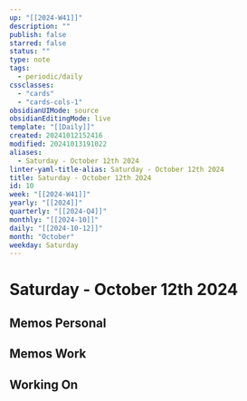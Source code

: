```yaml
---
up: "[[2024-W41]]"
description: ""
publish: false
starred: false
status: ""
type: note
tags:
  - periodic/daily
cssclasses:
  - "cards"
  - "cards-cols-1"
obsidianUIMode: source
obsidianEditingMode: live
template: "[[Daily]]"
created: 20241012152416
modified: 20241013191022
aliases:
  - Saturday - October 12th 2024
linter-yaml-title-alias: Saturday - October 12th 2024
title: Saturday - October 12th 2024
id: 10
week: "[[2024-W41]]"
yearly: "[[2024]]"
quarterly: "[[2024-Q4]]"
monthly: "[[2024-10]]"
daily: "[[2024-10-12]]"
month: "October"
weekday: Saturday
---
```


# Saturday - October 12th 2024

## Memos Personal

## Memos Work

## Working On
